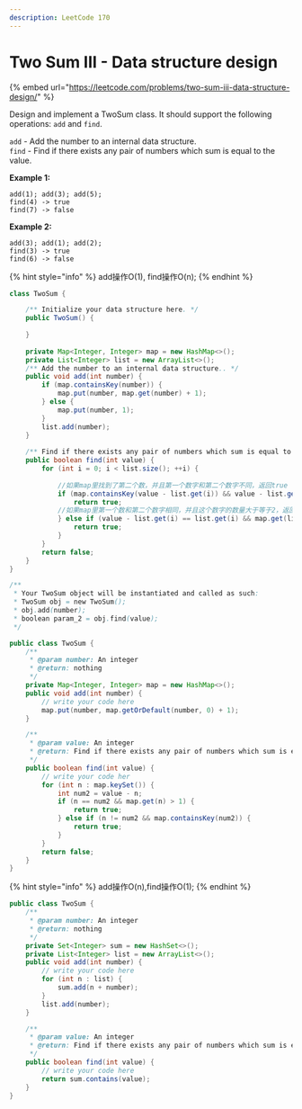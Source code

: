 ```yaml
---
description: LeetCode 170
---
```


# Two Sum III - Data structure design

{% embed url="https://leetcode.com/problems/two-sum-iii-data-structure-design/" %}

Design and implement a TwoSum class. It should support the following operations: `add` and `find`.

`add` - Add the number to an internal data structure.\
`find` - Find if there exists any pair of numbers which sum is equal to the value.

**Example 1:**

```
add(1); add(3); add(5);
find(4) -> true
find(7) -> false
```

**Example 2:**

```
add(3); add(1); add(2);
find(3) -> true
find(6) -> false
```

{% hint style="info" %}
add操作O(1), find操作O(n);
{% endhint %}

```java
class TwoSum {

    /** Initialize your data structure here. */
    public TwoSum() {
        
    }
    
    private Map<Integer, Integer> map = new HashMap<>();
    private List<Integer> list = new ArrayList<>();
    /** Add the number to an internal data structure.. */
    public void add(int number) {
        if (map.containsKey(number)) {
            map.put(number, map.get(number) + 1);
        } else {
            map.put(number, 1);
        }
        list.add(number);
    }
    
    /** Find if there exists any pair of numbers which sum is equal to the value. */
    public boolean find(int value) {
        for (int i = 0; i < list.size(); ++i) {
        
            //如果map里找到了第二个数，并且第一个数字和第二个数字不同，返回true
            if (map.containsKey(value - list.get(i)) && value - list.get(i) != list.get(i)) {
                return true;
            //如果map里第一个数和第二个数字相同，并且这个数字的数量大于等于2，返回true；
            } else if (value - list.get(i) == list.get(i) && map.get(list.get(i)) >= 2) {
                return true;
            }
        }
        return false;
    }
}

/**
 * Your TwoSum object will be instantiated and called as such:
 * TwoSum obj = new TwoSum();
 * obj.add(number);
 * boolean param_2 = obj.find(value);
 */
```

```java
public class TwoSum {
    /**
     * @param number: An integer
     * @return: nothing
     */
    private Map<Integer, Integer> map = new HashMap<>();
    public void add(int number) {
        // write your code here
        map.put(number, map.getOrDefault(number, 0) + 1);
    }

    /**
     * @param value: An integer
     * @return: Find if there exists any pair of numbers which sum is equal to the value.
     */
    public boolean find(int value) {
        // write your code her
        for (int n : map.keySet()) {
            int num2 = value - n;
            if (n == num2 && map.get(n) > 1) {
                return true;
            } else if (n != num2 && map.containsKey(num2)) {
                return true;
            }
        }
        return false;
    }
}
```

{% hint style="info" %}
add操作O(n),find操作O(1);
{% endhint %}

```java
public class TwoSum {
    /**
     * @param number: An integer
     * @return: nothing
     */
    private Set<Integer> sum = new HashSet<>();
    private List<Integer> list = new ArrayList<>();
    public void add(int number) {
        // write your code here
        for (int n : list) {
            sum.add(n + number);
        }
        list.add(number);
    }

    /**
     * @param value: An integer
     * @return: Find if there exists any pair of numbers which sum is equal to the value.
     */
    public boolean find(int value) {
        // write your code here
        return sum.contains(value);
    }
}
```
